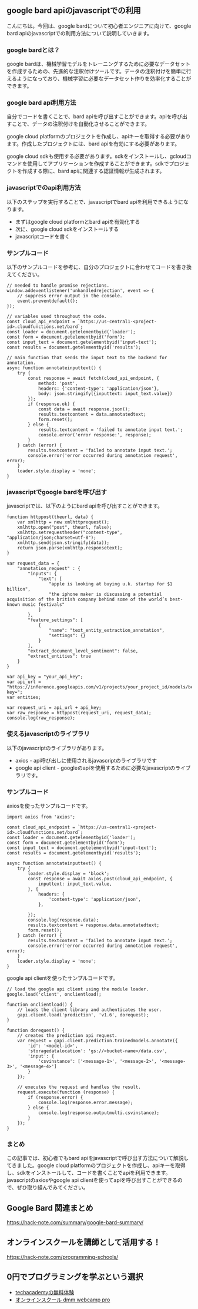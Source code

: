 <!--
title:   【google】bard apiのjavascriptでの利用
tags:    API,Bard,Google,JavaScript
id:      c2050931452fe5ce7bba
private: false
-->


## google bard apiのjavascriptでの利用

こんにちは。今回は、google bardについて初心者エンジニアに向けて、google bard apiのjavascriptでの利用方法について説明していきます。

### google bardとは？

google bardは、機械学習モデルをトレーニングするために必要なデータセットを作成するための、先進的な注釈付けツールです。データの注釈付けを簡単に行えるようになっており、機械学習に必要なデータセット作りを効率化することができます。

### google bard api利用方法

自分でコードを書くことで、bard apiを呼び出すことができます。apiを呼び出すことで、データの注釈付けを自動化させることができます。

google cloud platformのプロジェクトを作成し、apiキーを取得する必要があります。作成したプロジェクトには、bard apiを有効にする必要があります。

google cloud sdkも使用する必要があります。sdkをインストールし、gcloudコマンドを使用してアプリケーションを作成することができます。sdkでプロジェクトを作成する際に、bard apiに関連する認証情報が生成されます。

### javascriptでのapi利用方法

以下のステップを実行することで、javascriptでbard apiを利用できるようになります。

* まずはgoogle cloud platformとbard apiを有効化する
* 次に、google cloud sdkをインストールする
* javascriptコードを書く

### サンプルコード

以下のサンプルコードを参考に、自分のプロジェクトに合わせてコードを書き換えてください。

```
// needed to handle promise rejections.
window.addeventlistener('unhandledrejection', event => {
    // suppress error output in the console.
    event.preventdefault();
});

// variables used throughout the code.
const cloud_api_endpoint = `https://us-central1-<project-id>.cloudfunctions.net/bard`;
const loader = document.getelementbyid('loader');
const form = document.getelementbyid('form');
const input_text = document.getelementbyid('input-text');
const results = document.getelementbyid('results');

// main function that sends the input text to the backend for annotation.
async function annotateinputtext() {
    try {
        const response = await fetch(cloud_api_endpoint, {
            method: 'post',
            headers: {'content-type': 'application/json'},
            body: json.stringify({inputtext: input_text.value})
        });
        if (response.ok) {
            const data = await response.json();
            results.textcontent = data.annotatedtext;
            form.reset();
        } else {
            results.textcontent = 'failed to annotate input text.';
            console.error('error response:', response);
        }
    } catch (error) {
        results.textcontent = 'failed to annotate input text.';
        console.error('error occurred during annotation request', error);
    }
    loader.style.display = 'none';
}
```

### javascriptでgoogle bardを呼び出す

javascriptでは、以下のようにbard apiを呼び出すことができます。

```
function httppost(theurl, data) {
    var xmlhttp = new xmlhttprequest();
    xmlhttp.open("post", theurl, false);
    xmlhttp.setrequestheader("content-type", "application/json;charset=utf-8");
    xmlhttp.send(json.stringify(data));
    return json.parse(xmlhttp.responsetext);
}

var request_data = {
    "annotation_request" : {
        "inputs": {
            "text": [
                "apple is looking at buying u.k. startup for $1 billion",
                "the iphone maker is discussing a potential acquisition of the british company behind some of the world’s best-known music festivals"
            ]
        },
        "feature_settings": [
            {
                "name": "text_entity_extraction_annotation",
                "settings": {}
            }
        ],
        "extract_document_level_sentiment": false,
        "extract_entities": true
    }
}

var api_key = "your_api_key";
var api_url = "https://inference.googleapis.com/v1/projects/your_project_id/models/bert_ner:predict?key=";
var entities;

var request_uri = api_url + api_key;
var raw_response = httppost(request_uri, request_data);
console.log(raw_response);
```

### 使えるjavascriptのライブラリ

以下のjavascriptのライブラリがあります。

* axios - api呼び出しに使用されるjavascriptのライブラリです
* google api client - googleのapiを使用するために必要なjavascriptのライブラリです。

### サンプルコード

axiosを使ったサンプルコードです。

```
import axios from 'axios';

const cloud_api_endpoint = `https://us-central1-<project-id>.cloudfunctions.net/bard`;
const loader = document.getelementbyid('loader');
const form = document.getelementbyid('form');
const input_text = document.getelementbyid('input-text');
const results = document.getelementbyid('results');

async function annotateinputtext() {
    try {
        loader.style.display = 'block';
        const response = await axios.post(cloud_api_endpoint, {
            inputtext: input_text.value,
        }, {
            headers: {
                'content-type': 'application/json',
            },

        });
        console.log(response.data);
        results.textcontent = response.data.annotatedtext;
        form.reset();
    } catch (error) {
        results.textcontent = 'failed to annotate input text.';
        console.error('error occurred during annotation request', error);
    }
    loader.style.display = 'none';
}
```

google api clientを使ったサンプルコードです。

```
// load the google api client using the module loader.
google.load('client', onclientload);

function onclientload() {
    // loads the client library and authenticates the user.
    gapi.client.load('prediction', 'v1.6', dorequest);
}

function dorequest() {
    // creates the prediction api request.
    var request = gapi.client.prediction.trainedmodels.annotate({
        'id': '<model-id>',
        'storagedatalocation': 'gs://<bucket-name>/data.csv',
        'input': {
            'csvinstance': ['<message-1>', '<message-2>', '<message-3>', '<message-4>']
        }
    });

    // executes the request and handles the result.
    request.execute(function (response) {
        if (response.error) {
            console.log(response.error.message);
        } else {
            console.log(response.outputmulti.csvinstance);
        }
    });
}
```

### まとめ

この記事では、初心者でもbard apiをjavascriptで呼び出す方法について解説してきました。google cloud platformのプロジェクトを作成し、apiキーを取得し、sdkをインストールして、コードを書くことでapiを利用できます。javascriptのaxiosやgoogle api clientを使ってapiを呼び出すことができるので、ぜひ取り組んでみてください。



## Google Bard 関連まとめ
https://hack-note.com/summary/google-bard-summary/



## オンラインスクールを講師として活用する！
https://hack-note.com/programming-schools/



## 0円でプログラミングを学ぶという選択
- [techacademyの無料体験](//af.moshimo.com/af/c/click?a_id=2612475&amp;p_id=1555&amp;pc_id=2816&amp;pl_id=22706&amp;url=https%3a%2f%2ftechacademy.jp%2fhtmlcss-trial%3futm_source%3dmoshimo%26utm_medium%3daffiliate%26utm_campaign%3dtextad)
- [オンラインスクール dmm webcamp pro](//af.moshimo.com/af/c/click?a_id=2612482&amp;p_id=1363&amp;pc_id=2297&amp;pl_id=39999&amp;guid=on)
